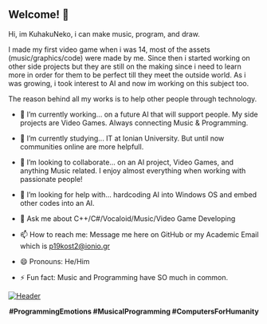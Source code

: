 ## Welcome! 👋

<!--
![GitHub Logo](https://github.githubassets.com/images/modules/logos_page/GitHub-Mark.png)
-->

Hi, im KuhakuNeko, i can make music, program, and draw.

I made my first video game when i was 14, most of the assets (music/graphics/code) were made by me.
Since then i started working on other side projects but they are still on the making since i need to learn more in order for them to be perfect till they meet the outside world. As i was growing, i took interest to AI and now im working on this subject too.

The reason behind all my works is to help other people through technology.

<!--
**KuhakuNeko/KuhakuNeko** is a ✨ _special_ ✨ repository because its `README.md` (this file) appears on your GitHub profile.
-->

- 🔭 I’m currently working... on a future AI that will support people. My side projects are Video Games. Always connecting Music & Programming.
- 🌱 I’m currently studying... IT at Ionian University. But until now communities online are more helpfull.
- 👯 I’m looking to collaborate... on an AI project, Video Games, and anything Music related. I enjoy almost everything when working with passionate people!
- 🤔 I’m looking for help with... hardcoding AI into Windows OS and embed other codes into an AI.
- 💬 Ask me about C++/C#/Vocaloid/Music/Video Game Developing

- 📫 How to reach me: Message me here on GitHub or my Academic Email which is p19kost2@ionio.gr
- 😄 Pronouns: He/Him

- ⚡ Fun fact: Music and Programming have SO much in common.

<!--
[![HitCount](http://hits.dwyl.com/KuhakuNeko/KuhakuNeko.svg)](http://hits.dwyl.com/KuhakuNeko/KuhakuNeko)
<img src="https://www.osustuff.org/img/imageslice/2020-10-07/130273/714657.jpg" width="600px">
-->
  
[![Header](https://images-wixmp-ed30a86b8c4ca887773594c2.wixmp.com/f/10e6ad3f-a0ed-4674-a8cb-3326de75f11f/de6mhw8-cec346da-63ac-4bb8-a964-73e625342596.png/v1/fill/w_1280,h_427,q_80,strp/githubbanner_by_yozoraneko_de6mhw8-fullview.jpg?token=eyJ0eXAiOiJKV1QiLCJhbGciOiJIUzI1NiJ9.eyJzdWIiOiJ1cm46YXBwOiIsImlzcyI6InVybjphcHA6Iiwib2JqIjpbW3siaGVpZ2h0IjoiPD00MjciLCJwYXRoIjoiXC9mXC8xMGU2YWQzZi1hMGVkLTQ2NzQtYThjYi0zMzI2ZGU3NWYxMWZcL2RlNm1odzgtY2VjMzQ2ZGEtNjNhYy00YmI4LWE5NjQtNzNlNjI1MzQyNTk2LnBuZyIsIndpZHRoIjoiPD0xMjgwIn1dXSwiYXVkIjpbInVybjpzZXJ2aWNlOmltYWdlLm9wZXJhdGlvbnMiXX0.q9SG4LA8bwMSHVfeCwSxVnw9EHby2Mc_kLY3D96u7kQ "Header")]()

<p align="center">
<b>#ProgrammingEmotions #MusicalProgramming #ComputersForHumanity</b>
</p>
